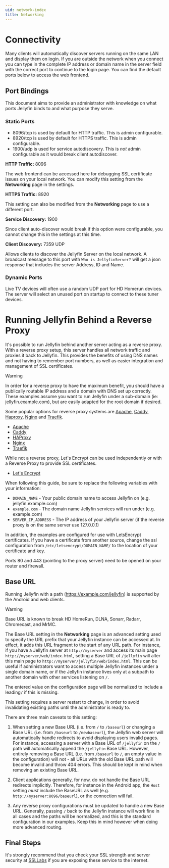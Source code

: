 ```yaml
---
uid: network-index
title: Networking
---
```


# Connectivity

Many clients will automatically discover servers running on the same LAN and display them on login. If you are outside the network when you connect you can type in the complete IP address or domain name in the server field with the correct port to continue to the login page. You can find the default ports below to access the web frontend.

## Port Bindings

This document aims to provide an administrator with knowledge on what ports Jellyfin binds to and what purpose they serve.

### Static Ports

* 8096/tcp is used by default for HTTP traffic. This is admin configurable.
* 8920/tcp is used by default for HTTPS traffic. This is admin configurable.
* 1900/udp is used for service autodiscovery. This is _not_ admin configurable as it would break client autodiscover.

**HTTP Traffic:** 8096

The web frontend can be accessed here for debugging SSL certificate issues on your local network. You can modify this setting from the **Networking** page in the settings.

**HTTPS Traffic:** 8920

This setting can also be modified from the **Networking** page to use a different port.

**Service Discovery:** 1900

Since client auto-discover would break if this option were configurable, you cannot change this in the settings at this time.

**Client Discovery:** 7359 UDP

Allows clients to discover the Jellyfin Server on the local network.  A broadcast message to this port with `Who is JellyfinServer?` will get a json response that includes the server Address, ID and Name.

### Dynamic Ports

Live TV devices will often use a random UDP port for HD Homerun devices. The server will select an unused port on startup to connect to these tuner devices.

# Running Jellyfin Behind a Reverse Proxy

It's possible to run Jellyfin behind another server acting as a reverse proxy.  With a reverse proxy setup, this server handles all network traffic and proxies it back to Jellyfin. This provides the benefits of using DNS names and not having to remember port numbers, as well as easier integration and management of SSL certificates.

> [!WARNING]
> In order for a reverse proxy to have the maximum benefit, you should have a publically routable IP address and a domain with DNS set up correctly.  These examples assume you want to run Jellyfin under a sub-domain (ie: jellyfin.example.com), but are easily adapted for the root domain if desired. 

Some popular options for reverse proxy systems are [Apache](https://httpd.apache.org/), [Caddy](https://caddyserver.com/), [Haproxy](https://www.haproxy.com/), [Nginx](https://www.nginx.com/) and [Traefik](https://traefik.io/).

* [Apache](xref:network-reverse-proxy-apache)
* [Caddy](xref:network-reverse-proxy-caddy)
* [HAProxy](xref:network-reverse-proxy-haproxy)
* [Nginx](xref:network-reverse-proxy-nginx)
* [Traefik](xref:network-reverse-proxy-traefik)

While not a reverse proxy, Let's Encrypt can be used independently or with a Reverse Proxy to provide SSL certificates.
* [Let's Encrypt](xref:network-letsencrypt )

When following this guide, be sure to replace the following variables with your information:

* `DOMAIN_NAME` - Your public domain name to access Jellyfin on (e.g. jellyfin.example.com)
* `example.com` - The domain name Jellyfin services will run under (e.g. example.com)
* `SERVER_IP_ADDRESS` - The IP address of your Jellyfin server (if the reverse proxy is on the same server use 127.0.0.1)

In addition, the examples are configured for use with LetsEncrypt certificates.  If you have a certificate from another source, change the ssl configuration from `/etc/letsencrypt/DOMAIN_NAME/` to the location of your certificate and key.

Ports 80 and 443 (pointing to the proxy server) need to be opened on your router and firewall.

## Base URL

Running Jellyfin with a path (https://example.com/jellyfin) is supported by the Android and web clients.

> [!WARNING]
> Base URL is known to break HD HomeRun, DLNA, Sonarr, Radarr, Chromecast, and MrMC.

The Base URL setting in the **Networking** page is an advanced setting used to specify the URL prefix that your Jellyfin instance can be accessed at. In effect, it adds this URL fragment to the start of any URL path. For instance, if you have a Jellyfin server at `http://myserver` and access its main page `http://myserver/web/index.html`, setting a Base URL of `/jellyfin` will alter this main page to `http://myserver/jellyfin/web/index.html`. This can be useful if administrators want to access multiple Jellyfin instances under a single domain name, or if the Jellyfin instance lives only at a subpath to another domain with other services listening on `/`.

The entered value on the configuration page will be normalized to include a leading`/` if this is missing.

This setting requires a server restart to change, in order to avoid invalidating existing paths until the administrator is ready to.

There are three main caveats to this setting:

1. When setting a new Base URL (i.e. from `/` to `/baseurl`) or changing a Base URL (i.e. from `/baseurl` to `/newbaseurl`), the Jellyfin web server will automatically handle redirects to avoid displaying users invalid pages. For instance, accessing a server with a Base URL of `/jellyfin` on the `/` path will automatically append the `/jellyfin` Base URL. However, entirely removing a Base URL (i.e. from `/baseurl` to `/`, an empty value in the configuration) will not - all URLs with the old Base URL path will become invalid and throw 404 errors. This should be kept in mind when removing an existing Base URL.

2. Client applications generally, for now, do not handle the Base URL redirects implicitly. Therefore, for instance in the Android app, the `Host` setting *must* include the BaseURL as well (e.g. `http://myserver:8096/baseurl`), or the connection will fail.

3. Any reverse proxy configurations must be updated to handle a new Base URL. Generally, passing `/` back to the Jellyfin instance will work fine in all cases and the paths will be normalized, and this is the standard configuration in our examples. Keep this in mind however when doing more advanced routing.

## Final Steps

It's strongly recommend that you check your SSL strength and server security at [SSLLabs](https://www.ssllabs.com/ssltest/analyze.html) if you are exposing these service to the internet.
